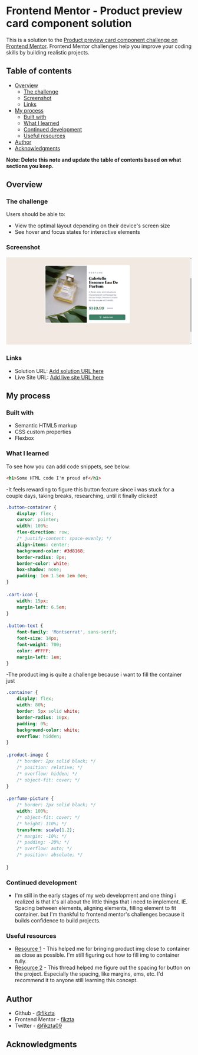 # Frontend Mentor - Product preview card component solution

This is a solution to the [Product preview card component challenge on Frontend Mentor](https://www.frontendmentor.io/challenges/product-preview-card-component-GO7UmttRfa). Frontend Mentor challenges help you improve your coding skills by building realistic projects. 

## Table of contents

- [Overview](#overview)
  - [The challenge](#the-challenge)
  - [Screenshot](#screenshot)
  - [Links](#links)
- [My process](#my-process)
  - [Built with](#built-with)
  - [What I learned](#what-i-learned)
  - [Continued development](#continued-development)
  - [Useful resources](#useful-resources)
- [Author](#author)
- [Acknowledgments](#acknowledgments)

**Note: Delete this note and update the table of contents based on what sections you keep.**

## Overview

### The challenge

Users should be able to:

- View the optimal layout depending on their device's screen size
- See hover and focus states for interactive elements

### Screenshot

![](images/screenshot-2022-07-05-12-51-58.png)

### Links

- Solution URL: [Add solution URL here](https://your-solution-url.com)
- Live Site URL: [Add live site URL here](https://your-live-site-url.com)

## My process

### Built with

- Semantic HTML5 markup
- CSS custom properties
- Flexbox

### What I learned

To see how you can add code snippets, see below:

```html
<h1>Some HTML code I'm proud of</h1>
```

-It feels rewarding to figure this button feature since i was stuck for a couple days, taking breaks, researching, until it finally clicked!
```css
.button-container {
    display: flex;
    cursor: pointer;
    width: 100%;
    flex-direction: row;
    /* justify-content: space-evenly; */
    align-items: center;
    background-color: #3d8168;
    border-radius: 8px;
    border-color: white;
    box-shadow: none;
    padding: 1em 1.5em 1em 0em;
}

.cart-icon {
    width: 15px;
    margin-left: 6.5em;
}

.button-text {
    font-family: 'Montserrat', sans-serif;
    font-size: 14px;
    font-weight: 700;
    color: #FFFF;
    margin-left: 1em;
}
```
-The product img is quite a challenge because i want to fill the container just
```css
.container {
    display: flex;
    width: 80%;
    border: 5px solid white;
    border-radius: 10px;
    padding: 0%;
    background-color: white;
    overflow: hidden;
}

.product-image {
    /* border: 2px solid black; */
    /* position: relative; */
    /* overflow: hidden; */
    /* object-fit: cover; */
}

.perfume-picture {
    /* border: 2px solid black; */
    width: 100%;
    /* object-fit: cover; */
    /* height: 110%; */
    transform: scale(1.2);
    /* margin: -10%; */
    /* padding: -20%; */
    /* overflow: auto; */
    /* position: absolute; */
    
}
```
### Continued development

- I'm still in the early stages of my web development and one thing i realized is that it's all about the little things that i need to implement. IE. Spacing between elements, aligning elements, filling element to fit container. but I'm thankful to frontend mentor's challenges because it builds confidence to build projects.

### Useful resources

- [Resource 1](https://www.geeksforgeeks.org/how-to-auto-resize-an-image-to-fit-a-div-container-using-css/) - This helped me for bringing product img close to container as close as possible. I'm still figuring out how to fill img to container fully.
- [Resource 2](https://stackoverflow.com/questions/34891559/image-and-text-in-a-single-line-in-button-via-css-without-float) - This thread helped me figure out the spacing for button on the project. Especially the spacing, like margins, ems, etc. I'd recommend it to anyone still learning this concept.

## Author

- Github - [@fikzta](https://github.com/fikzta)
- Frontend Mentor - [fikzta](https://www.frontendmentor.io/profile/fikzta)
- Twitter - [@fikzta09](https://twitter.com/fikzta09)


## Acknowledgments

